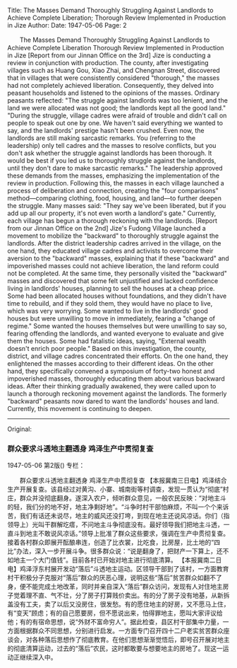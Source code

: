 Title: The Masses Demand Thoroughly Struggling Against Landlords to Achieve Complete Liberation; Thorough Review Implemented in Production in Jize
Author:
Date: 1947-05-06
Page: 2

　　The Masses Demand Thoroughly Struggling Against Landlords to Achieve Complete Liberation
    Thorough Review Implemented in Production in Jize
    [Report from our Jinnan Office on the 3rd] Jize is conducting a review in conjunction with production. The county, after investigating villages such as Huang Gou, Xiao Zhai, and Chengnan Street, discovered that in villages that were consistently considered "thorough," the masses had not completely achieved liberation. Consequently, they delved into peasant households and listened to the opinions of the masses. Ordinary peasants reflected: "The struggle against landlords was too lenient, and the land we were allocated was not good; the landlords kept all the good land." "During the struggle, village cadres were afraid of trouble and didn't call on people to speak out one by one. We haven't said everything we wanted to say, and the landlords' prestige hasn't been crushed. Even now, the landlords are still making sarcastic remarks. You (referring to the leadership) only tell cadres and the masses to resolve conflicts, but you don't ask whether the struggle against landlords has been thorough. It would be best if you led us to thoroughly struggle against the landlords, until they don't dare to make sarcastic remarks." The leadership approved these demands from the masses, emphasizing the implementation of the review in production. Following this, the masses in each village launched a process of deliberation and connection, creating the "four comparisons" method—comparing clothing, food, housing, and land—to further deepen the struggle. Many masses said: "They say we've been liberated, but if you add up all our property, it's not even worth a landlord's gate." Currently, each village has begun a thorough reckoning with the landlords.
    [Report from our Jinnan Office on the 2nd] Jize's Fudong Village launched a movement to mobilize the "backward" to thoroughly struggle against the landlords. After the district leadership cadres arrived in the village, on the one hand, they educated village cadres and activists to overcome their aversion to the "backward" masses, explaining that if these "backward" and impoverished masses could not achieve liberation, the land reform could not be completed. At the same time, they personally visited the "backward" masses and discovered that some felt unjustified and lacked confidence living in landlords' houses, planning to sell the houses at a cheap price. Some had been allocated houses without foundations, and they didn't have time to rebuild, and if they sold them, they would have no place to live, which was very worrying. Some wanted to live in the landlords' good houses but were unwilling to move in immediately, fearing a "change of regime." Some wanted the houses themselves but were unwilling to say so, fearing offending the landlords, and wanted everyone to evaluate and give them the houses. Some had fatalistic ideas, saying, "External wealth doesn't enrich poor people." Based on this investigation, the county, district, and village cadres concentrated their efforts. On the one hand, they enlightened the masses according to their different ideas. On the other hand, they specifically convened a symposium of forty-two honest and impoverished masses, thoroughly educating them about various backward ideas. After their thinking gradually awakened, they were called upon to launch a thorough reckoning movement against the landlords. The formerly "backward" peasants now dared to want the landlords' houses and land. Currently, this movement is continuing to deepen.



<hr /> 

Original: 


### 群众要求斗透地主翻透身  鸡泽生产中贯彻复查

1947-05-06
第2版()
专栏：

　　群众要求斗透地主翻透身
    鸡泽生产中贯彻复查
    【本报冀南三日电】鸡泽结合生产开展复查。该县经过对黄沟、小寨、城南街等村调查，发现一贯认为“彻底”村庄，群众并没彻底翻身。遂深入农户，倾听群众意见，一般农民反映：“对地主斗的轻，我们分的地不好，地主净剩好地”。“斗争时村干部怕麻烦，不叫一个个来诉苦，我们有话还未说尽，地主的威风还没打垮，到现在地主还说风凉话。你们（指领导上）光叫干群解圪瘩，不问地主斗争彻底没有。最好领导我们把地主斗透，一直斗到地主不敢说风凉话。”领导上批准了群众这些要求，强调在生产中贯彻复查。接着各村群众即展开酝酿串连，创造了比衣裳，比吃食，比房屋，比土地的“四比”办法，深入一步开展斗争。很多群众说：“说是翻身了，把财产一下算上，还不如地主一个大门值钱”。目前各村已开始对地主进行彻底清算。
    【本报冀南二日电】鸡泽浮东村展开发动“落后”斗透地主运动。区领导干部到了该村，一方面教育村干积极分子克服对“落后”群众的厌恶心理，说明这些“落后”贫苦群众如翻不了身，便不能完成土地改革，同时并亲自深入“落后”群众访问，发现有人对住地主房子觉着理不直、气不壮，分了房子打算贱价卖出。有的分了房子没有地基，从新拆盖没有工夫，卖了以后又没房住，很发愁。有的愿住地主的好房，又不愿马上住，有“变天”顾虑；有的自己愿要房，但不愿说出来，怕得罪地主，愿叫大家评议给他；有的有宿命思想，说“外财不富命穷人”。据此检查，县区村干部集中力量，一方面根据群众不同思想，分别进行启发。一方面专门召开四十二户老实贫苦群众座谈会，对各种落后思想作了彻底教育。在他们思想渐渐觉悟后，即号召开展对地主的彻底清算运动，过去的“落后”农民，这时都敢要与想要地主的房地了。现这一运动正继续深入中。
